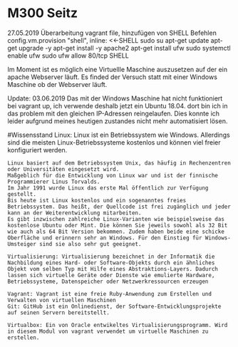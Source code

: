 # M300 Seitz
27.05.2019
Überarbeitung vagrant file, hinzufügen von SHELL Befehlen
   config.vm.provision "shell", inline: <<-SHELL
		sudo su 
		apt-get update
		apt-get upgrade -y 
		apt-get install -y apache2
		apt-get install ufw
		sudo systemctl enable ufw
		sudo ufw allow 80/tcp
   SHELL

   Im Moment ist es möglich eine Virtuellle Maschine auszusetzen auf der ein apache Webserver läuft. 
   Es finded der Versuch statt mit einer Windows Maschine ob der Webserver läuft.

   Update: 03.06.2019
   Das mit der Windows Maschine hat nicht funktioniert bei vagrant up, ich verwende deshalb jetzt ein Ubuntu 18.04. dort bin ich in das problem mit den gleichen IP-Adressen reingelaufen. Dies konnte ich leider aufgrund meines heutigen zustandes nicht mehr automatisiert lösen.

   #Wissensstand
  	 Linux: Linux ist ein Betriebssystem wie Windows. Allerdings sind die meisten Linux-Betriebssysteme kostenlos und können viel freier konfiguriert werden.

	Linux basiert auf dem Betriebssystem Unix, das häufig in Rechenzentren oder Universitäten eingesetzt wird.
	Maßgeblich für die Entwicklung von Linux war und ist der finnische Programmierer Linus Torvalds.
	Im Jahr 1991 wurde Linux das erste Mal öffentlich zur Verfügung gestellt.
	Bis heute ist Linux kostenlos und ein sogenanntes freies Betriebssystem. Das heißt, der Quellcode ist frei zugänglich und jeder kann an der Weiterentwicklung mitarbeiten.
	Es gibt inzwischen zahlreiche Linux-Varianten wie beispielsweise das kostenlose Ubuntu oder Mint. Die können Sie jeweils sowohl als 32 Bit wie auch als 64 Bit Version bekommen. Zudem haben beide eine schicke Oberfläche und erinnern sehr an Windows. Für den Einstieg für Windows-Umsteiger sind sie also sehr gut geeignet.

	Virtualisierung: Virtualisierung bezeichnet in der Informatik die Nachbildung eines Hard- oder Software-Objekts durch ein ähnliches Objekt vom selben Typ mit Hilfe eines Abstraktions-Layers. Dadurch lassen sich virtuelle Geräte oder Dienste wie emulierte Hardware, Betriebssysteme, Datenspeicher oder Netzwerkressourcen erzeugen

	Vagrant: Vagrant ist eine freie Ruby-Anwendung zum Erstellen und Verwalten von virtuellen Maschinen
	Git: GitHub ist ein Onlinedienst, der Software-Entwicklungsprojekte auf seinen Servern bereitstellt.

	Virtualbox: Ein von Oracle entwikeltes Virtualisierungsprogramm. Wird in diesem Modul von vagrant verwendet um virtuelle Maschinen zu erstellen.
